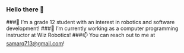 ### Hello there 👋


###🔭 I’m a grade 12 student with an interest in robotics and software development!
###🌱 I’m currently working as a computer programming instructor at Wiz Robotics!
###📫 You can reach out to me at samarq713@gmail.com!

